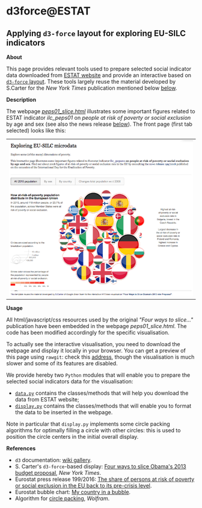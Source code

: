 d3force@ESTAT
=============

Applying `d3-force` layout for exploring EU-SILC indicators
---

**About**

This page provides relevant tools used to prepare selected social indicator data downloaded from [ESTAT website](http://ec.europa.eu/eurostat/data/database) and provide an interactive based on [`d3-force` layout](https://github.com/d3/d3-force). These tools largely reuse the material developed by S.Carter for the _New York Times_ publication mentioned below [below](#References).

**Description**

The webpage [_peps01_slice.html_](https://github.com/gjacopo/bodylanguage/blob/master/d3force/peps01_slice.html) illustrates some important figures related to ESTAT indicator _ilc_peps01_ on *people at risk of poverty or social exclusion* by age and sex (see also the  news release [below](#References)). The front page (first tab selected) looks like this:
<table>
<tr>
<td><kbd><img src="peps01-d3force.png" alt="PEPS01 display"></kbd></td>
</tr>
</table>

**Usage** 

All html/javascript/css resources used by the original _"Four ways to slice..."_ publication have been embedded in the webpage _peps01_slice.html_. The code has been modified accordingly for the specific visualisation.

To actually see the interactive visualisation, you need to download the webpage and display it locally in your browser. You can get a preview of this page using `rawgit`: check this [address](https://cdn.rawgit.com/gjacopo/bodylanguage/b245c372/d3force/peps01_slice.html), though the visualisation is much slower and some of its features are disabled.

We provide hereby two `Python` modules that will enable you to prepare the selected social indicators data for the visualisation:
* [`data.py`](data.py) contains the classes/methods that will help you download the data from ESTAT website;
* [`display.py`](display.py) contains the classes/methods that will enable you to format the data to be inserted in the webpage.

Note in particular that `display.py` implements some circle packing algorithms for optimally filling a circle with other circles: this is used to position the circle centers in the initial overall display.

**<a name="References"></a>References**

* `d3` documentation: [wiki gallery](https://github.com/d3/d3/wiki/Gallery).
* S. Carter's `d3-force`-based display: [Four ways to slice Obama's 2013 budget proposal](http://www.nytimes.com/interactive/2012/02/13/us/politics/2013-budget-proposal-graphic.html), _New York Times_.
* Eurostat press release 199/2016: [The share of persons at risk of poverty or social exclusion in the EU back to its pre-crisis level](http://ec.europa.eu/eurostat/documents/2995521/7695750/3-17102016-BP-EN.pdf).
* Eurostat bubble chart: [My country in a bubble](http://ec.europa.eu/eurostat/cache/BubbleChart/).
* Algorithm for [circle packing](http://mathworld.wolfram.com/CirclePacking.html), _Wolfram_.
